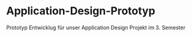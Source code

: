# Application-Design-Prototyp
Prototyp Entwicklug für unser Application Design Projekt im 3. Semester
